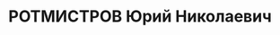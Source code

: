 ---
title: РОТМИСТРОВ Юрий Николаевич
description: "1906 р., м. Лохвиця Полтавської обл., українець, із службовців, освіта\
  \ середня. Проживав у м. Харків. Червоноармієць. \n  Заарештований 1 вересня 1937\
  \ р. Засуджений Військовою Колегією Верховного Суду СРСР 8 грудня 1937 р. за ст.\
  \ ст. 54-1, 54-8, 54-11 КК УРСР до розстрілу з конфіскацією майна. Вирок виконано\
  \ 9 грудня 1937 р. у м. Харків. \n  Реабілітований Військовою Колегією Верховного\
  \ Суду СРСР 2 липня 1957 р."
---